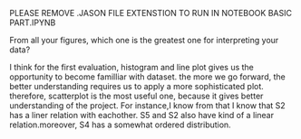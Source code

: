 PLEASE REMOVE .JASON FILE EXTENSTION TO RUN IN NOTEBOOK
BASIC PART.IPYNB

From all your figures, which one is the greatest one for interpreting your data?

I think for the first evaluation, histogram and line plot gives us the opportunity to become familliar with 
dataset. the more we go forward, the better understanding requires us to apply a more sophisticated plot.
therefore, scatterplot is the most useful one, because it gives better understanding of the project. 
For instance,I know from that I know that S2 has a liner relation with eachother. S5 and S2 also have kind of a
linear relation.moreover, S4 has a somewhat ordered distribution.
